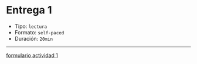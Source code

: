 # Entrega 1

- Tipo: `lectura`
- Formato: `self-paced`
- Duración: `20min`

***

[formulario actividad 1](https://laboratoria.typeform.com/to/hPIh2sby?email=xxxxx&fname=xxxxx&city=xxxxx&flow=xxxxx&type=xxxxx&uid=xxxxx&cohortid=xxxxx&unitid=xxxxx&partid=xxxxx)